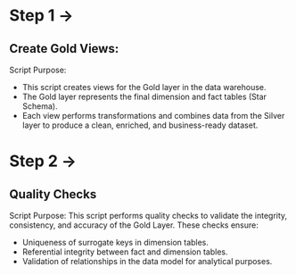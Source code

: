 # Step 1 ->
## Create Gold Views:
Script Purpose:
  - This script creates views for the Gold layer in the data warehouse.
  - The Gold layer represents the final dimension and fact tables (Star Schema).
  - Each view performs transformations and combines data from the Silver layer to produce a clean, enriched, and business-ready dataset.

# Step 2 ->
## Quality Checks

Script Purpose:
This script performs quality checks to validate the integrity, consistency, and accuracy of the Gold Layer. 
These checks ensure:
  - Uniqueness of surrogate keys in dimension tables.
  - Referential integrity between fact and dimension tables.
  - Validation of relationships in the data model for analytical purposes.
